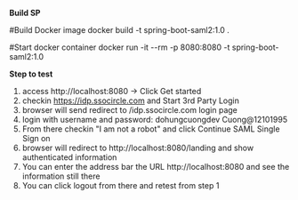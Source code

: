 **Build SP**

#Build Docker image
docker build -t spring-boot-saml2:1.0 .

#Start docker container
docker run -it --rm -p 8080:8080 -t spring-boot-saml2:1.0


**Step to test**
1. access http://localhost:8080 -> Click Get started
2. checkin https://idp.ssocircle.com  and Start 3rd Party Login
3. browser will send redirect to /idp.ssocircle.com login page
4. login with username and password: dohungcuongdev Cuong@12101995
5. From there checkin "I am not a robot" and click Continue SAML Single Sign on
6. browser will redirect to http://localhost:8080/landing and show authenticated information
7. You can enter the address bar the URL http://localhost:8080 and see the information still there
8. You can click logout from there and retest from step 1
